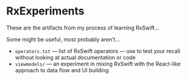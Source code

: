 # RxExperiments

These are the artifacts from my process of learning RxSwift…

Some might be useful, most probably aren't...

- `operators.txt` — list of RxSwift operators — use to test your recall without looking at actual documentation or code
- `viewmodels/` — an experiment in mixing RxSwift with the React-like approach to data flow and UI building
